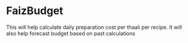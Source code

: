# FaizBudget
This will help calculate daily preparation cost per thaali per recipe. It will also help forecast budget based on past calculations
